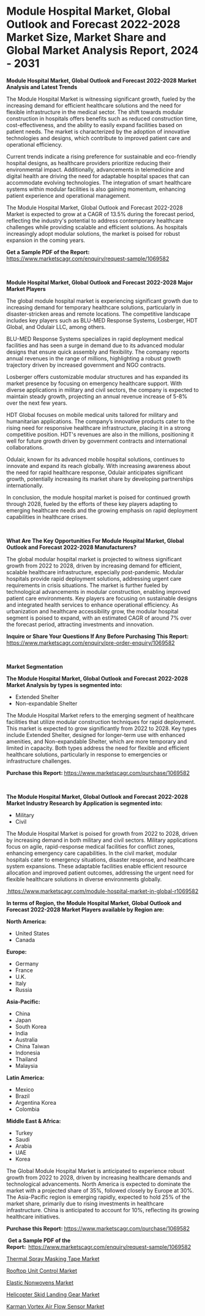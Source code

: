 <p><h1>Module Hospital Market, Global Outlook and Forecast 2022-2028 Market Size, Market Share and Global Market Analysis Report, 2024 - 2031</h1></p><p><strong>Module Hospital Market, Global Outlook and Forecast 2022-2028 Market Analysis and Latest Trends</strong></p>
<p><p>The Module Hospital Market is witnessing significant growth, fueled by the increasing demand for efficient healthcare solutions and the need for flexible infrastructure in the medical sector. The shift towards modular construction in hospitals offers benefits such as reduced construction time, cost-effectiveness, and the ability to easily expand facilities based on patient needs. The market is characterized by the adoption of innovative technologies and designs, which contribute to improved patient care and operational efficiency.</p><p>Current trends indicate a rising preference for sustainable and eco-friendly hospital designs, as healthcare providers prioritize reducing their environmental impact. Additionally, advancements in telemedicine and digital health are driving the need for adaptable hospital spaces that can accommodate evolving technologies. The integration of smart healthcare systems within modular facilities is also gaining momentum, enhancing patient experience and operational management.</p><p>The Module Hospital Market, Global Outlook and Forecast 2022-2028 Market is expected to grow at a CAGR of 13.5% during the forecast period, reflecting the industry's potential to address contemporary healthcare challenges while providing scalable and efficient solutions. As hospitals increasingly adopt modular solutions, the market is poised for robust expansion in the coming years.</p></p>
<p><strong>Get a Sample PDF of the Report:&nbsp;</strong> <a href="https://www.marketscagr.com/enquiry/request-sample/1069582">https://www.marketscagr.com/enquiry/request-sample/1069582</a></p>
<p>&nbsp;</p>
<p><strong>Module Hospital Market, Global Outlook and Forecast 2022-2028 Major Market Players</strong></p>
<p><p>The global module hospital market is experiencing significant growth due to increasing demand for temporary healthcare solutions, particularly in disaster-stricken areas and remote locations. The competitive landscape includes key players such as BLU-MED Response Systems, Losberger, HDT Global, and Odulair LLC, among others.</p><p>BLU-MED Response Systems specializes in rapid deployment medical facilities and has seen a surge in demand due to its advanced modular designs that ensure quick assembly and flexibility. The company reports annual revenues in the range of millions, highlighting a robust growth trajectory driven by increased government and NGO contracts.</p><p>Losberger offers customizable modular structures and has expanded its market presence by focusing on emergency healthcare support. With diverse applications in military and civil sectors, the company is expected to maintain steady growth, projecting an annual revenue increase of 5-8% over the next few years.</p><p>HDT Global focuses on mobile medical units tailored for military and humanitarian applications. The company’s innovative products cater to the rising need for responsive healthcare infrastructure, placing it in a strong competitive position. HDT's revenues are also in the millions, positioning it well for future growth driven by government contracts and international collaborations.</p><p>Odulair, known for its advanced mobile hospital solutions, continues to innovate and expand its reach globally. With increasing awareness about the need for rapid healthcare response, Odulair anticipates significant growth, potentially increasing its market share by developing partnerships internationally.</p><p>In conclusion, the module hospital market is poised for continued growth through 2028, fueled by the efforts of these key players adapting to emerging healthcare needs and the growing emphasis on rapid deployment capabilities in healthcare crises.</p></p>
<p>&nbsp;</p>
<p><strong>What Are The Key Opportunities For Module Hospital Market, Global Outlook and Forecast 2022-2028 Manufacturers?</strong></p>
<p><p>The global modular hospital market is projected to witness significant growth from 2022 to 2028, driven by increasing demand for efficient, scalable healthcare infrastructure, especially post-pandemic. Modular hospitals provide rapid deployment solutions, addressing urgent care requirements in crisis situations. The market is further fueled by technological advancements in modular construction, enabling improved patient care environments. Key players are focusing on sustainable designs and integrated health services to enhance operational efficiency. As urbanization and healthcare accessibility grow, the modular hospital segment is poised to expand, with an estimated CAGR of around 7% over the forecast period, attracting investments and innovation.</p></p>
<p><strong>Inquire or Share Your Questions If Any Before Purchasing This Report:</strong> <a href="https://www.marketscagr.com/enquiry/pre-order-enquiry/1069582">https://www.marketscagr.com/enquiry/pre-order-enquiry/1069582</a></p>
<p>&nbsp;</p>
<p><strong>Market Segmentation</strong></p>
<p><strong>The Module Hospital Market, Global Outlook and Forecast 2022-2028 Market Analysis by types is segmented into:</strong></p>
<p><ul><li>Extended Shelter</li><li>Non-expandable Shelter</li></ul></p>
<p><p>The Module Hospital Market refers to the emerging segment of healthcare facilities that utilize modular construction techniques for rapid deployment. This market is expected to grow significantly from 2022 to 2028. Key types include Extended Shelter, designed for longer-term use with enhanced amenities, and Non-expandable Shelter, which are more temporary and limited in capacity. Both types address the need for flexible and efficient healthcare solutions, particularly in response to emergencies or infrastructure challenges.</p></p>
<p><strong>Purchase this Report:&nbsp;</strong><a href="https://www.marketscagr.com/purchase/1069582">https://www.marketscagr.com/purchase/1069582</a></p>
<p>&nbsp;</p>
<p><strong>The Module Hospital Market, Global Outlook and Forecast 2022-2028 Market Industry Research by Application is segmented into:</strong></p>
<p><ul><li>Military</li><li>Civil</li></ul></p>
<p><p>The Module Hospital Market is poised for growth from 2022 to 2028, driven by increasing demand in both military and civil sectors. Military applications focus on agile, rapid-response medical facilities for conflict zones, enhancing emergency care capabilities. In the civil market, modular hospitals cater to emergency situations, disaster response, and healthcare system expansions. These adaptable facilities enable efficient resource allocation and improved patient outcomes, addressing the urgent need for flexible healthcare solutions in diverse environments globally.</p></p>
<p><a href="https://www.marketscagr.com/module-hospital-market-in-global-r1069582">&nbsp;https://www.marketscagr.com/module-hospital-market-in-global-r1069582</a></p>
<p><strong>In terms of Region, the Module Hospital Market, Global Outlook and Forecast 2022-2028 Market Players available by Region are:</strong></p>
<p>
    <p> <strong> North America: </strong>
        <ul>
            <li>United States</li>
            <li>Canada</li>
        </ul>
        </p> 
    <p> <strong> Europe: </strong>
        <ul>
            <li>Germany</li>
            <li>France</li>
            <li>U.K.</li>
            <li>Italy</li>
            <li>Russia</li>
        </ul>
        </p> 
    <p> <strong> Asia-Pacific: </strong>
        <ul>
            <li>China</li>
            <li>Japan</li>
            <li>South Korea</li>
            <li>India</li>
            <li>Australia</li>
            <li>China Taiwan</li>
            <li>Indonesia</li>
            <li>Thailand</li>
            <li>Malaysia</li>
        </ul>
        </p> 
    <p> <strong> Latin America: </strong>
        <ul>
            <li>Mexico</li>
            <li>Brazil</li>
            <li>Argentina Korea</li>
            <li>Colombia</li>
        </ul>
        </p> 
    <p> <strong> Middle East & Africa: </strong>
        <ul>
            <li>Turkey</li>
            <li>Saudi</li>
            <li>Arabia</li>
            <li>UAE</li>
            <li>Korea</li>
        </ul>
    </p>
    </p>
<p><p>The Global Module Hospital Market is anticipated to experience robust growth from 2022 to 2028, driven by increasing healthcare demands and technological advancements. North America is expected to dominate the market with a projected share of 35%, followed closely by Europe at 30%. The Asia-Pacific region is emerging rapidly, expected to hold 25% of the market share, primarily due to rising investments in healthcare infrastructure. China is anticipated to account for 10%, reflecting its growing healthcare initiatives.</p></p>
<p><strong>Purchase this Report: </strong><a href="https://www.marketscagr.com/purchase/1069582">https://www.marketscagr.com/purchase/1069582</a></p>
<p>&nbsp;<strong>Get a Sample PDF of the Report:&nbsp;&nbsp;</strong><a href="https://www.marketscagr.com/enquiry/request-sample/1069582">https://www.marketscagr.com/enquiry/request-sample/1069582</a></p>
<p><strong></strong></p>
<p><p><a href="https://issuu.com/reportprime-2/docs/thermal-spray-masking-tape-market-s_a948f87cfd9fac">Thermal Spray Masking Tape Market</a></p><p><a href="https://www.linkedin.com/pulse/navigating-global-rooftop-unit-control-market-from-trends-strategy-yh6pf?trackingId=Gewy50YvSIGxNd1IOJ%2BO%2FQ%3D%3D">Rooftop Unit Control Market</a></p><p><a href="https://issuu.com/reportprime-2/docs/elastic-nonwovens-market-size-2030._14d58d4992665d">Elastic Nonwovens Market</a></p><p><a href="https://www.linkedin.com/pulse/helicopter-skid-landing-gear-market-indicators-size-regional-frjlf?trackingId=GjABnEXoReSE2vsg9YWC2g%3D%3D">Helicopter Skid Landing Gear Market</a></p><p><a href="https://medium.com/@fmetapro/the-global-karman-vortex-air-flow-sensor-market-is-expected-to-witness-a-compound-annual-growth-057306de9261">Karman Vortex Air Flow Sensor Market</a></p></p>